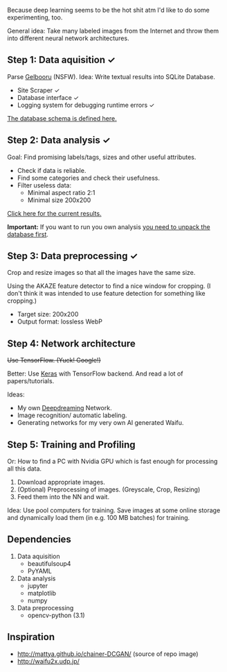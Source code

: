 Because deep learning seems to be the hot shit atm I'd like to do some experimenting, too.

General idea: Take many labeled images from the Internet and throw them into different neural network architectures.

Step 1: Data aquisition ✓
--------------
Parse [Gelbooru](http://gelbooru.com/) (NSFW).
Idea: Write textual results into SQLite Database. 
* Site Scraper ✓
* Database interface ✓
* Logging system for debugging runtime errors ✓

[The database schema is defined here.](src/create_tables.sql)

Step 2: Data analysis ✓
--------------
Goal: Find promising labels/tags, sizes and other useful attributes.
- Check if data is reliable.
- Find some categories and check their usefulness.
- Filter useless data:
    - Minimal aspect ratio 2:1
    - Minimal size 200x200

[Click here for the current results.](results/README.md)

**Important:** If you want to run you own analysis [you need to unpack the database first](data/README.md).

Step 3: Data preprocessing ✓
--------------
Crop and resize images so that all the images have the same size.

Using the AKAZE feature detector to find a nice window for cropping.
(I don't think it was intended to use feature detection for something like cropping.)

- Target size: 200x200
- Output format: lossless WebP

Step 4: Network architecture
--------------
~~Use TensorFlow. (Yuck! Google!)~~

Better: Use [Keras](https://keras.io/) with TensorFlow backend.
And read a lot of papers/tutorials.

Ideas: 
* My own [Deepdreaming](https://en.wikipedia.org/wiki/Deepdreaming) Network.
* Image recognition/ automatic labeling.
* Generating networks for my very own AI generated Waifu.

Step 5: Training and Profiling
--------------
Or: How to find a PC with Nvidia GPU which is fast enough for processing all this data.
1. Download appropriate images.
2. (Optional) Preprocessing of images. (Greyscale, Crop, Resizing)
3. Feed them into the NN and wait.

Idea: Use pool computers for training. 
Save images at some online storage and dynamically load them (in e.g. 100 MB batches) for training.

Dependencies
--------------
1. Data aquisition
    * beautifulsoup4
    * PyYAML
2. Data analysis
    * jupyter
    * matplotlib
    * numpy
3. Data preprocessing
    * opencv-python (3.1)

Inspiration
--------------
* http://mattya.github.io/chainer-DCGAN/ (source of repo image)
* http://waifu2x.udp.jp/

